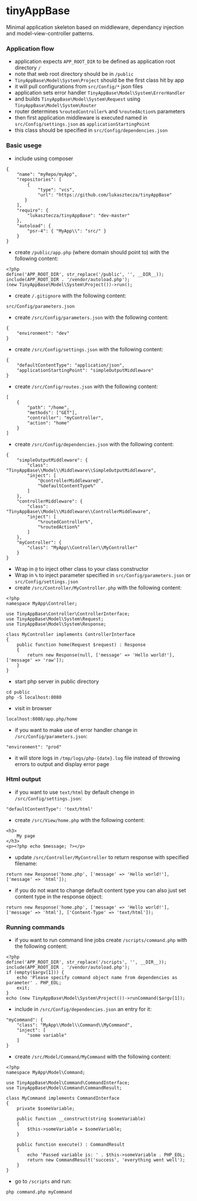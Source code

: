 # tinyAppBase
Minimal application skeleton based on middleware, dependancy injection and model-view-controller patterns.

### Application flow
- application expects `APP_ROOT_DIR` to be defined as application root directory `/`
- note that web root directory should be in `/public`
- `TinyAppBase\Model\System\Project` should be the first class hit by app
- it will pull configurations from `src/Config/*` json files
- application sets error handler `TinyAppBase\Model\System\ErrorHandler`
- and builds `TinyAppBase\Model\System\Request` using `TinyAppBase\Model\System\Router`
- router determines `%routedController%` and `%routedAction%` parameters
- then first application middleware is executed named in `src/Config/settings.json` as `applicationStartingPoint`
- this class should be specified in `src/Config/dependencies.json`

### Basic usege
- include using composer
```
{
    "name": "myRepo/myApp",
    "repositories": [
        {
            "type": "vcs",
            "url": "https://github.com/lukasztecza/tinyAppBase"
       }
    ],
    "require": {
        "lukasztecza/tinyAppBase": "dev-master"
    },
    "autoload": {
        "psr-4": { "MyApp\\": "src/" }
    }
}
```
- create `/public/app.php` (where domain should point to) with the following content:
```
<?php
define('APP_ROOT_DIR', str_replace('/public', '', __DIR__));
include(APP_ROOT_DIR . '/vendor/autoload.php');
(new TinyAppBase\Model\System\Project())->run();
```
- create `/.gitignore` with the following content:
```
src/Config/parameters.json

```
- create `/src/Config/parameters.json` with the following content:
```
{
    "environment": "dev"
}
```
- create `/src/Config/settings.json` with the following content:
```
{
    "defaultContentType": "application/json",
    "applicationStartingPoint": "simpleOutputMiddleware"
}
```
- create `/src/Config/routes.json` with the following content:
```
[
    {
        "path": "/home",
        "methods": ["GET"],
        "controller": "myController",
        "action": "home"
    }
]
```
- create `/src/Config/dependencies.json` with the following content:
```
{
    "simpleOutputMiddleware": {
        "class": "TinyAppBase\\Model\\Middleware\\SimpleOutputMiddleware",
        "inject": [
            "@controllerMiddleware@",
            "%defaultContentType%"
        ]
    },
    "controllerMiddleware": {
        "class": "TinyAppBase\\Model\\Middleware\\ControllerMiddleware",
        "inject": [
            "%routedController%",
            "%routedAction%"
        ]
    },
    "myController": {
        "class": "MyApp\\Controller\\MyController"
    }
}
```
- Wrap in `@` to inject other class to your class constructor
- Wrap in `%` to inject parameter specified in `src/Config/parameters.json` or `src/Config/settings.json`
- create `/src/Controller/MyController.php` with the following content:
```
<?php
namespace MyApp\Controller;

use TinyAppBase\Controller\ControllerInterface;
use TinyAppBase\Model\System\Request;
use TinyAppBase\Model\System\Response;

class MyController implements ControllerInterface
{
    public function home(Request $request) : Response
    {
        return new Response(null, ['message' => 'Hello world!'], ['message' => 'raw']);
    }
}
```
- start php server in public directory
```
cd public
php -S localhost:8080
```
- visit in browser
```
localhost:8080/app.php/home
```
- if you want to make use of error handler change in `/src/Config/parameters.json`:
```
"environment": "prod"
```
- it will store logs in `/tmp/logs/php-{date}.log` file instead of throwing errors to output and display error page

### Html output
- if you want to use `text/html` by default chenge in `/src/Config/settings.json`:
```
"defaultContentType": 'text/html'
```
- create `/src/View/home.php` with the following content:
```
<h3>
    My page
</h3>
<p><?php echo $message; ?></p>
```
- update `/src/Controller/MyController` to return response with specified filename:
```
return new Response('home.php', ['message' => 'Hello world!'], ['message' => 'html']);
```
- if you do not want to change default content type you can also just set content type in the response object:
```
return new Response('home.php', ['message' => 'Hello world!'], ['message' => 'html'], ['Content-Type' => 'text/html']);
```
### Running commands
- if you want to run command line jobs create `/scripts/command.php` with the following content:
```
<?php
define('APP_ROOT_DIR', str_replace('/scripts', '', __DIR__));
include(APP_ROOT_DIR . '/vendor/autoload.php');
if (empty($argv[1])) {
    echo 'Please specify command object name from dependencies as parameter' . PHP_EOL;
    exit;
}
echo (new TinyAppBase\Model\System\Project())->runCommand($argv[1]);
```
- include in `/src/Config/dependencies.json` an entry for it:
```
"myCommand": {
    "class": "MyApp\\Model\\Command\\MyCommand",
    "inject": [
        "some variable"
    ]
}
```
- create `/src/Model/Command/MyCommand` with the following content:
```
<?php
namespace MyApp\Model\Command;

use TinyAppBase\Model\Command\CommandInterface;
use TinyAppBase\Model\Command\CommandResult;

class MyCommand implements CommandInterface
{
    private $someVariable;

    public function __construct(string $someVariable)
    {
        $this->someVariable = $someVariable;
    }

    public function execute() : CommandResult
    {
        echo 'Passed variable is: ' . $this->someVariable . PHP_EOL;
        return new CommandResult('success', 'everything went well');
    }
}
```
- go to `/scripts` and run:
```
php command.php myCommand
```
